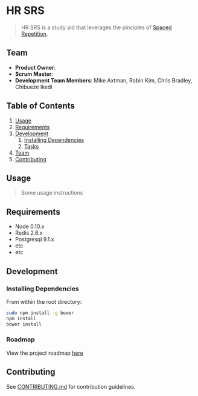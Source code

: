 # HR SRS

> HR SRS is a study aid that leverages the pinciples of [Spaced Repetition](http://en.wikipedia.org/wiki/Spaced_repetition).

## Team

  - __Product Owner__:
  - __Scrum Master__:
  - __Development Team Members__: Mike Axtman, Robin Kim, Chris Bradley, Chibueze Ikedi

## Table of Contents

1. [Usage](#Usage)
1. [Requirements](#requirements)
1. [Development](#development)
    1. [Installing Dependencies](#installing-dependencies)
    1. [Tasks](#tasks)
1. [Team](#team)
1. [Contributing](#contributing)

## Usage

> Some usage instructions

## Requirements

- Node 0.10.x
- Redis 2.6.x
- Postgresql 9.1.x
- etc
- etc

## Development

### Installing Dependencies

From within the root directory:

```sh
sudo npm install -g bower
npm install
bower install
```

### Roadmap

View the project roadmap [here](LINK_TO_PROJECT_ISSUES)


## Contributing

See [CONTRIBUTING.md](CONTRIBUTING.md) for contribution guidelines.
